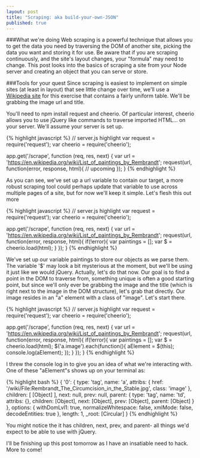 ```yaml
---
layout: post
title: "Scraping: aka build-your-own-JSON"
published: true
---
```


###What we're doing
Web scraping is a powerful technique that allows you to get the data you need by traversing the DOM of another site, picking the data you want and storing it for use. Be aware that if you are scraping continuously, and the site's layout changes, your "formula" may need to change. This post looks into the basics of scraping a site from your Node server and creating an object that you can serve or store.

###Tools for your quest
Since scraping is easiest to implement on simple sites (at least in layout) that see little change over time, we'll use a [Wikipedia site](https://en.wikipedia.org/wiki/List_of_paintings_by_Rembrandt) for this exercise that contains a fairly uniform table. We'll be grabbing the image url and title.

You'll need to npm install request and cheerio. Of particular interest, cheerio allows you to use jQuery like commands to traverse imported HTML... on your server. We'll assume your server is set up.

{% highlight javascript %}
// server.js highlight
var request = require('request');
var cheerio = require('cheerio');

app.get('/scrape', function (req, res, next) {
  var url = 'https://en.wikipedia.org/wiki/List_of_paintings_by_Rembrandt';
  request(url, function(error, response, html){
    // upcoming
  });
}
{% endhighlight %}

As you can see, we've set up a url variable to contain our target, a more robust scraping tool could perhaps update that variable to use across multiple pages of a site, but for now we'll keep it simple. Let's flesh this out more

{% highlight javascript %}
// server.js highlight
var request = require('request');
var cheerio = require('cheerio');

app.get('/scrape', function (req, res, next) {
  var url = 'https://en.wikipedia.org/wiki/List_of_paintings_by_Rembrandt';
  request(url, function(error, response, html){
    if(!error){
      var paintings = [];
      var $ = cheerio.load(html);
    }
  });
}
{% endhighlight %}

We've set up our variable paintings to store our objects as we parse them. The variable '$' may look a bit mysterious at the moment, but we'll be using it just like we would jQuery. Actually, let's do that now. Our goal is to find a point in the DOM to traverse from, something unique is often a good starting point, but since we'll only ever be grabbing the image and the title (which is right next to the image in the DOM structure), let's grab that directly. Our image resides in an "a" element with a class of "image". Let's start there.

{% highlight javascript %}
// server.js highlight
var request = require('request');
var cheerio = require('cheerio');

app.get('/scrape', function (req, res, next) {
  var url = 'https://en.wikipedia.org/wiki/List_of_paintings_by_Rembrandt';
  request(url, function(error, response, html){
    if(!error){
      var paintings = [];
      var $ = cheerio.load(html);
      $('a.image').each(function(){
        aElement = $(this);
        console.log(aElement);
      });
    }
  });
}
{% endhighlight %}

I threw the console log in to give you an idea of what we're interacting with. One of these "aElement"s shows up on your terminal as:

{% highlight bash %}
{ '0':
   { type: 'tag',
     name: 'a',
     attribs:
      { href: '/wiki/File:Rembrandt_The_Circumcision_in_the_Stable.jpg',
        class: 'image' },
     children: [ [Object] ],
     next: null,
     prev: null,
     parent:
      { type: 'tag',
        name: 'td',
        attribs: {},
        children: [Object],
        next: [Object],
        prev: [Object],
        parent: [Object] } },
  options:
   { withDomLvl1: true,
     normalizeWhitespace: false,
     xmlMode: false,
     decodeEntities: true },
  length: 1,
  _root: [Circular] }
{% endhighlight %}

You might notice the it has children, next, prev, and parent- all things we'd expect to be able to use with jQuery.


I'll be finishing up this post tomorrow as I have an insatiable need to hack. More to come!
